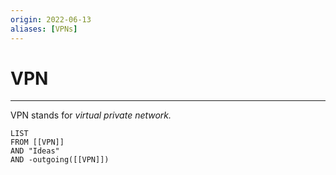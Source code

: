 ```yaml
---
origin: 2022-06-13
aliases: [VPNs]
---
```

# VPN
---
VPN stands for *virtual private network.*



```dataview
LIST 
FROM [[VPN]]
AND "Ideas"
AND -outgoing([[VPN]])
```

